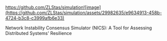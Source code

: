 https://github.com/ZLStas/simulation![image](https://github.com/ZLStas/simulation/assets/29982635/e9634913-458b-4724-b3c8-c3999afb6e33)

Network Instability Consensus Simulator (NICS): A Tool for Assessing Distributed Systems' Resilience
